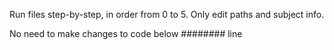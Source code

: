 Run files step-by-step, in order from 0 to 5.
Only edit paths and subject info.

No need to make changes to code below ######## line
